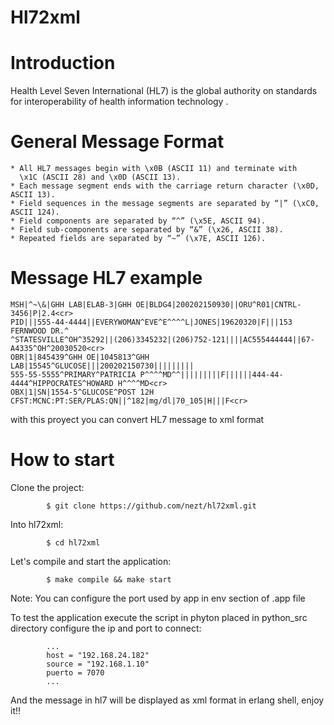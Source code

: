 Hl72xml
=======

Introduction
====

Health Level Seven International (HL7) is the global authority on standards 
for interoperability of health information technology .

General Message Format
====

    * All HL7 messages begin with \x0B (ASCII 11) and terminate with
      \x1C (ASCII 28) and \x0D (ASCII 13).
    * Each message segment ends with the carriage return character (\x0D, ASCII 13).
    * Field sequences in the message segments are separated by “|” (\xC0, ASCII 124).
    * Field components are separated by “^” (\x5E, ASCII 94).
    * Field sub-components are separated by “&” (\x26, ASCII 38).
    * Repeated fields are separated by “~” (\x7E, ASCII 126).
	
Message HL7 example
=====

	MSH|^~\&|GHH LAB|ELAB-3|GHH OE|BLDG4|200202150930||ORU^R01|CNTRL-3456|P|2.4<cr>
	PID|||555-44-4444||EVERYWOMAN^EVE^E^^^^L|JONES|19620320|F|||153 FERNWOOD DR.^
	^STATESVILLE^OH^35292||(206)3345232|(206)752-121||||AC555444444||67-A4335^OH^20030520<cr>
	OBR|1|845439^GHH OE|1045813^GHH LAB|15545^GLUCOSE|||200202150730|||||||||
	555-55-5555^PRIMARY^PATRICIA P^^^^MD^^|||||||||F||||||444-44-4444^HIPPOCRATES^HOWARD H^^^^MD<cr>
	OBX|1|SN|1554-5^GLUCOSE^POST 12H CFST:MCNC:PT:SER/PLAS:QN||^182|mg/dl|70_105|H|||F<cr>

with this proyect you can convert HL7 message to xml format

How to start
====

Clone the project:

			$ git clone https://github.com/nezt/hl72xml.git
			
Into hl72xml:

			$ cd hl72xml
			
Let's compile and start the application:

			$ make compile && make start
			
Note: You can configure the port used by app in env section of .app file

To test the application execute the script in phyton placed in python_src directory
configure the ip and port to connect:

			...
			host = "192.168.24.182"
			source = "192.168.1.10"	
			puerto = 7070
			...

And the message in hl7 will be displayed as xml format in erlang shell, enjoy it!! 
